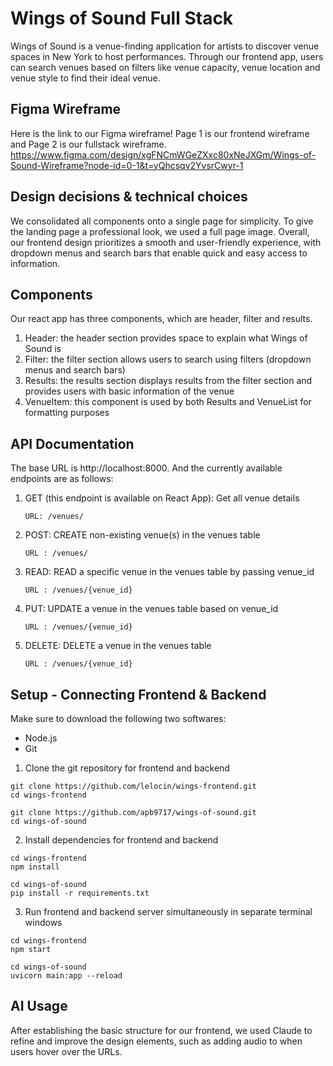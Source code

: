 # Wings of Sound Full Stack
Wings of Sound is a venue-finding application for artists to discover venue spaces in New York to host performances. Through our frontend app, users can search venues based on filters like venue capacity, venue location and venue style to find their ideal venue. 

## Figma Wireframe 
Here is the link to our Figma wireframe! Page 1 is our frontend wireframe and Page 2 is our fullstack wireframe. 
https://www.figma.com/design/xgFNCmWGeZXxc80xNeJXGm/Wings-of-Sound-Wireframe?node-id=0-1&t=yQhcsqv2YvsrCwyr-1

## Design decisions & technical choices 
We consolidated all components onto a single page for simplicity. To give the landing page a professional look, we used a full page image. Overall, our frontend design prioritizes a smooth and user-friendly experience, with dropdown menus and search bars that enable quick and easy access to information.

## Components 
Our react app has three components, which are header, filter and results. 
1. Header: the header section provides space to explain what Wings of Sound is 
2. Filter: the filter section allows users to search using filters (dropdown menus and search bars)
3. Results: the results section displays results from the filter section and provides users with basic information of the venue
4. VenueItem: this component is used by both Results and VenueList for formatting purposes

## API Documentation
The base URL is http://localhost:8000. And the currently available endpoints are as follows: 
1. GET (this endpoint is available on React App): Get all venue details
     ```
     URL: /venues/
     ```
2. POST: CREATE non-existing venue(s) in the venues table
     ```
     URL : /venues/
     ```
3. READ: READ a specific venue in the venues table by passing venue_id
     ```
     URL : /venues/{venue_id}
     ```
4. PUT: UPDATE a venue in the venues table based on venue_id
     ```
     URL : /venues/{venue_id}
     ```
5. DELETE: DELETE a venue in the venues table
     ```
     URL : /venues/{venue_id}
     ```

## Setup - Connecting Frontend & Backend 
Make sure to download the following two softwares: 
- Node.js 
- Git

1. Clone the git repository for frontend and backend 
```
git clone https://github.com/lelocin/wings-frontend.git
cd wings-frontend
```
```
git clone https://github.com/apb9717/wings-of-sound.git
cd wings-of-sound
```
2. Install dependencies for frontend and backend
```
cd wings-frontend
npm install
```
```
cd wings-of-sound
pip install -r requirements.txt
```
3. Run frontend and backend server simultaneously in separate terminal windows
```
cd wings-frontend
npm start
```
```
cd wings-of-sound
uvicorn main:app --reload
```
## AI Usage
After establishing the basic structure for our frontend, we used Claude to refine and improve the design elements, such as adding audio to when users hover over the URLs. 
